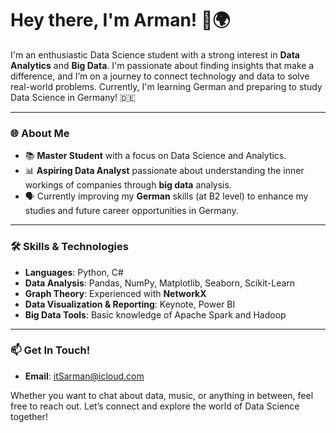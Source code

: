 # Hey there, I'm Arman! 👋🌍

I'm an enthusiastic Data Science student with a strong interest in **Data Analytics** and **Big Data**. I'm passionate about finding insights that make a difference, and I’m on a journey to connect technology and data to solve real-world problems. Currently, I'm learning German and preparing to study Data Science in Germany! 🇩🇪

---

### 🌐 About Me
- 📚 **Master Student** with a focus on Data Science and Analytics.
- 📊 **Aspiring Data Analyst** passionate about understanding the inner workings of companies through **big data** analysis.
- 🗣️ Currently improving my **German** skills (at B2 level) to enhance my studies and future career opportunities in Germany.

---

### 🛠️ Skills & Technologies
- **Languages**: Python, C#
- **Data Analysis**: Pandas, NumPy, Matplotlib, Seaborn, Scikit-Learn
- **Graph Theory**: Experienced with **NetworkX** 
- **Data Visualization & Reporting**: Keynote, Power BI
- **Big Data Tools**: Basic knowledge of Apache Spark and Hadoop

---

### 📫 Get In Touch!
- **Email**: itSarman@icloud.com

Whether you want to chat about data, music, or anything in between, feel free to reach out. Let’s connect and explore the world of Data Science together!
